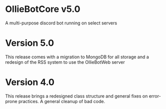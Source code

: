 # OllieBotCore v5.0
A multi-purpose discord bot running on select servers

# Version 5.0
This release comes with a migration to MongoDB for all storage and a redesign of the RSS system to use the OllieBotWeb server

# Version 4.0
This release brings a redesigned class structure and general fixes on error-prone practices. A general cleanup of bad code.
